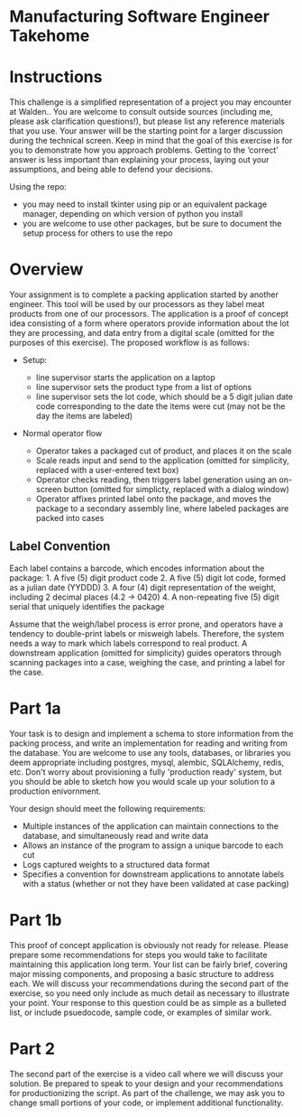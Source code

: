 # Manufacturing Software Engineer Takehome

# Instructions

This challenge is a simplified representation of a project you may encounter at Walden.. You are welcome to consult outside sources (including me, please ask clarification questions!), but please list any reference materials that you use. Your answer will be the starting point for a larger discussion during the technical screen. Keep in mind that the goal of this exercise is for you to demonstrate how you approach problems. Getting to the ‘correct’ answer is less important than explaining your process, laying out your assumptions, and being able to defend your decisions.

Using the repo:

- you may need to install tkinter using pip or an equivalent package manager, depending on which version of python you install
- you are welcome to use other packages, but be sure to document the setup process for others to use the repo

# Overview

Your assignment is to complete a packing application started by another engineer. This tool will be used by our processors as they label meat products from one of our processors. The application is a proof of concept idea consisting of a form where operators provide information about the lot they are processing, and data entry from a digital scale (omitted for the purposes of this exercise). The proposed workflow is as follows:

- Setup:

  - line supervisor starts the application on a laptop
  - line supervisor sets the product type from a list of options
  - line supervisor sets the lot code, which should be a 5 digit julian date code corresponding to the date the items were cut (may not be the day the items are labeled)

- Normal operator flow
  - Operator takes a packaged cut of product, and places it on the scale
  - Scale reads input and send to the application (omitted for simplicity, replaced with a user-entered text box)
  - Operator checks reading, then triggers label generation using an on-screen button (omitted for simplicty, replaced with a dialog window)
  - Operator affixes printed label onto the package, and moves the package to a secondary assembly line, where labeled packages are packed into cases

## Label Convention

Each label contains a barcode, which encodes information about the package: 1. A five (5) digit product code 2. A five (5) digit lot code, formed as a julian date (YYDDD) 3. A four (4) digit representation of the weight, including 2 decimal places (4.2 -> 0420) 4. A non-repeating five (5) digit serial that uniquely identifies the package

Assume that the weigh/label process is error prone, and operators have a tendency to double-print labels or misweigh labels. Therefore, the system needs a way to mark which labels correspond to real product. A downstream application (omitted for simplicity) guides operators through scanning packages into a case, weighing the case, and printing a label for the case.

# Part 1a

Your task is to design and implement a schema to store information from the packing process, and write an implementation for reading and writing from the database. You are welcome to use any tools, databases, or libraries you deem appropriate including postgres, mysql, alembic, SQLAlchemy, redis, etc. Don't worry about provisioning a fully 'production ready' system, but you should be able to sketch how you would scale up your solution to a production enivornment.

Your design should meet the following requirements:

- Multiple instances of the application can maintain connections to the database, and simultaneously read and write data
- Allows an instance of the program to assign a unique barcode to each cut
- Logs captured weights to a structured data format
- Specifies a convention for downstream applications to annotate labels with a status (whether or not they have been validated at case packing)

# Part 1b

This proof of concept application is obviously not ready for release. Please prepare some recommendations for steps you would take to facilitate maintaining this application long term. Your list can be fairly brief, covering major missing components, and proposing a basic structure to address each. We will discuss your recommendations during the second part of the exercise, so you need only include as much detail as necessary to illustrate your point. Your response to this question could be as simple as a bulleted list, or include psuedocode, sample code, or examples of similar work.

# Part 2

The second part of the exercise is a video call where we will discuss your solution. Be prepared to speak to your design and your recommendations for productionizing the script. As part of the challenge, we may ask you to change small portions of your code, or implement additional functionality.
